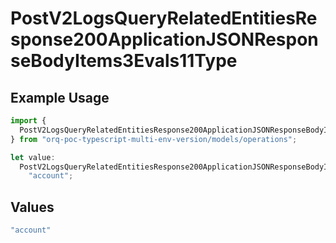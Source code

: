 # PostV2LogsQueryRelatedEntitiesResponse200ApplicationJSONResponseBodyItems3Evals11Type

## Example Usage

```typescript
import {
  PostV2LogsQueryRelatedEntitiesResponse200ApplicationJSONResponseBodyItems3Evals11Type,
} from "orq-poc-typescript-multi-env-version/models/operations";

let value:
  PostV2LogsQueryRelatedEntitiesResponse200ApplicationJSONResponseBodyItems3Evals11Type =
    "account";
```

## Values

```typescript
"account"
```